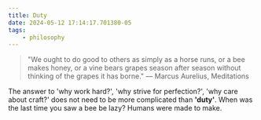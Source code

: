 ```yaml
---
title: Duty
date: 2024-05-12 17:14:17.701380-05
tags:
    - philosophy
---
```

> "We ought to do good to others as simply as a horse runs, or a bee makes honey, or a vine bears grapes season after season without thinking of the grapes it has borne." — Marcus Aurelius, Meditations

The answer to 'why work hard?', 'why strive for perfection?', 'why care about craft?' does not need to be more complicated than **'duty'**. When was the last time you saw a bee be lazy? Humans were made to make.
